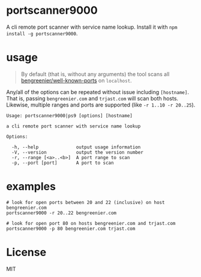 # portscanner9000

A cli remote port scanner with service name lookup. Install it with `npm install -g portscanner9000`.

# usage

> By default (that is, without any arguments) the tool scans all [bengreenier/well-known-ports](https://github.com/bengreenier/well-known-ports) on `localhost`.

Any/all of the options can be repeated without issue including `[hostname]`.
That is, passing `bengreenier.com` and `trjast.com` will scan both hosts.
Likewise, multiple ranges and ports are supported (like `-r 1..10 -r 20..25`).

```
Usage: portscanner9000|ps9 [options] [hostname]

a cli remote port scanner with service name lookup

Options:

  -h, --help              output usage information
  -V, --version           output the version number
  -r, --range [<a>..<b>]  A port range to scan
  -p, --port [port]       A port to scan
```

# examples

```
# look for open ports between 20 and 22 (inclusive) on host bengreenier.com
portscanner9000 -r 20..22 bengreenier.com
```

```
# look for open port 80 on hosts bengreenier.com and trjast.com
portscanner9000 -p 80 bengreenier.com trjast.com
```

# License

MIT
